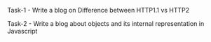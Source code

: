 Task-1 - Write a blog on Difference between HTTP1.1 vs HTTP2

Task-2 - Write a blog about objects and its internal representation in Javascript

